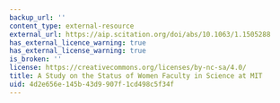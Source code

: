 ```yaml
---
backup_url: ''
content_type: external-resource
external_url: https://aip.scitation.org/doi/abs/10.1063/1.1505288
has_external_licence_warning: true
has_external_license_warning: true
is_broken: ''
license: https://creativecommons.org/licenses/by-nc-sa/4.0/
title: A Study on the Status of Women Faculty in Science at MIT
uid: 4d2e656e-145b-43d9-907f-1cd498c5f34f
---
```

